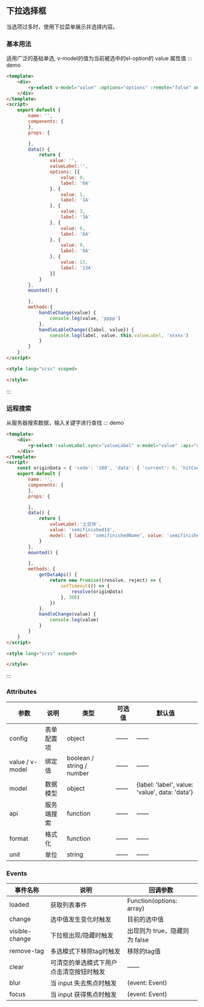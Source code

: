 ## 下拉选择框

当选项过多时，使用下拉菜单展示并选择内容。

### 基本用法
适用广泛的基础单选,
v-model的值为当前被选中的el-option的 value 属性值
::: demo

```html
<template>
    <div>
        <y-select v-model="value" :options="options" :remote="false" unit="%" @change="handleChange" :valueLabel.sync="valueLabel" @label-change="handleLableChange"></y-select>
    </div>
</template>
<script>
    export default {
        name: '',
        components: {
        },
        props: {

        },
        data() {
            return {
                value: '',
                valueLabel:'',
                options: [{
                    value: 0,
                    label: '0A'
                }, {
                    value: 1,
                    label: '1A'
                }, {
                    value: 3,
                    label: '3A'
                }, {
                    value: 6,
                    label: '6A'
                }, {
                    value: 9,
                    label: '9A'
                }, {
                    value: 13,
                    label: '13A'
                }]
            }
        },
        mounted() {

        },
        methods:{
            handleChange(value) {
                console.log(value, 'pppp')
            },
            handleLableChange({label, value}) {
                console.log(label, value, this.valueLabel, 'xxxxx')
            }
        }
    }
</script>

<style lang="scss" scoped>

</style>
```

:::

### 远程搜索
从服务器搜索数据，输入关键字进行查找
::: demo

```html
<template>
    <div>
        <y-select :valueLabel.sync="valueLabel" v-model="value" :api="getDataApi" :model="model" @change="handleChange" lazy></y-select>
    </div>
</template>
<script>
    const originData = { 'code': '200', 'data': { 'current': 0, 'hitCount': true, 'pages': 0, 'records': [{ 'semifinishedId': 1, 'semifinishedName': '土豆丝', 'semifinishedSpecificationId': 1, 'semifinishedSpecificationName': '250g' }, { 'semifinishedId': 2, 'semifinishedName': '土豆块', 'semifinishedSpecificationId': 2, 'semifinishedSpecificationName': '250g' }], 'searchCount': true, 'size': 0, 'total': 0 }, 'msg': '', 'success': true }
    export default {
        name: '',
        components: {
        },
        props: {

        },
        data() {
            return {
                valueLabel:'土豆块',
                value: 'semifinishedId',
                model: { label: 'semifinishedName', value: 'semifinishedId', data: 'data.records' },
            }
        },
        mounted() {

        },
        methods: {
            getDataApi() {
                return new Promise((resolve, reject) => {
                    setTimeout(() => {
                        resolve(originData)
                    }, 300)
                })
            },
            handleChange(value) {
                console.log(value)
            }
        }
    }
</script>

<style lang="scss" scoped>

</style>
```

:::

### Attributes

| 参数          | 说明                                                                    | 类型     | 可选值 | 默认值 |
| ------------- | ----------------------------------------------------------------------- | -------- | ------ | ------ |
| config           | 表单配置项                                                      | object | ——     | ——     |
| value / v-model     | 绑定值                                                                | boolean / string / number  | ——     | ——  |
| model     | 数据模型                                                                | object  | ——     | {label: 'label', value: 'value', data: 'data'}  |
| api     | 服务端搜索                                                                | function  | ——     | ——  |
| format     | 格式化                                                                | function  | ——     | ——  |
| unit     | 单位                                                                | string  | ——     | ——  |

### Events

| 事件名称 | 说明                   | 回调参数                               |
| -------- | ---------------------- | -------------------------------------- |
| loaded | 获取列表事件 | Function(options: array) |
| change | 选中值发生变化时触发 | 	目前的选中值 |
| visible-change | 下拉框出现/隐藏时触发 | 	出现则为 true，隐藏则为 false |
| remove-tag | 多选模式下移除tag时触发 | 	移除的tag值 |
| clear | 可清空的单选模式下用户点击清空按钮时触发 | 	—— |
| blur | 当 input 失去焦点时触发 | 	(event: Event) |
| focus | 当 input 获得焦点时触发 | 	(event: Event) |
